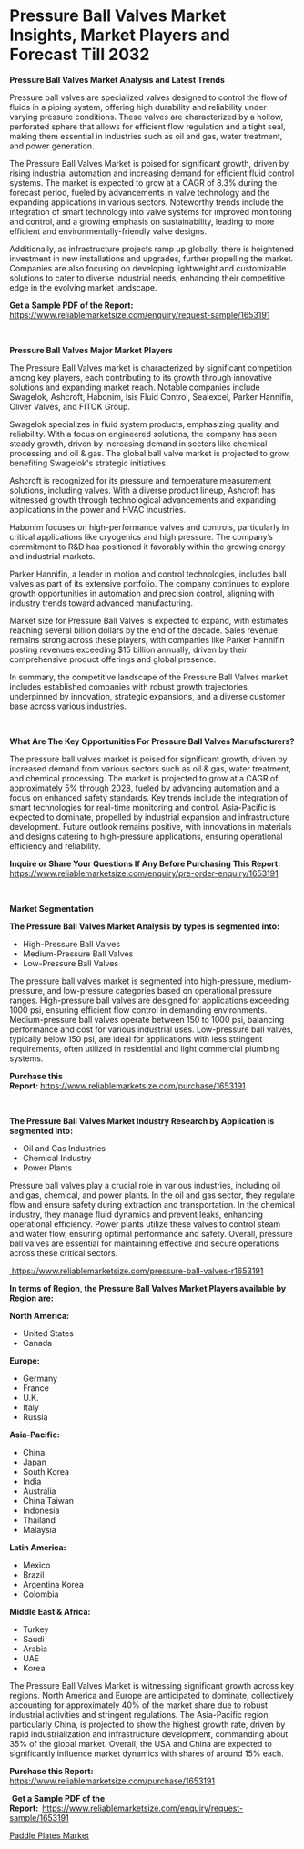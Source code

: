 <p><h1>Pressure Ball Valves Market Insights, Market Players and Forecast Till 2032</h1></p><p><strong>Pressure Ball Valves Market Analysis and Latest Trends</strong></p>
<p><p>Pressure ball valves are specialized valves designed to control the flow of fluids in a piping system, offering high durability and reliability under varying pressure conditions. These valves are characterized by a hollow, perforated sphere that allows for efficient flow regulation and a tight seal, making them essential in industries such as oil and gas, water treatment, and power generation.</p><p>The Pressure Ball Valves Market is poised for significant growth, driven by rising industrial automation and increasing demand for efficient fluid control systems. The market is expected to grow at a CAGR of 8.3% during the forecast period, fueled by advancements in valve technology and the expanding applications in various sectors. Noteworthy trends include the integration of smart technology into valve systems for improved monitoring and control, and a growing emphasis on sustainability, leading to more efficient and environmentally-friendly valve designs.</p><p>Additionally, as infrastructure projects ramp up globally, there is heightened investment in new installations and upgrades, further propelling the market. Companies are also focusing on developing lightweight and customizable solutions to cater to diverse industrial needs, enhancing their competitive edge in the evolving market landscape.</p></p>
<p><strong>Get a Sample PDF of the Report:&nbsp;</strong> <a href="https://www.reliablemarketsize.com/enquiry/request-sample/1653191?utm_campaign=1999&utm_medium=2&utm_source=Github&utm_content=ia&utm_term=05032025&utm_id=pressure-ball-valves">https://www.reliablemarketsize.com/enquiry/request-sample/1653191</a></p>
<p>&nbsp;</p>
<p><strong>Pressure Ball Valves Major Market Players</strong></p>
<p><p>The Pressure Ball Valves market is characterized by significant competition among key players, each contributing to its growth through innovative solutions and expanding market reach. Notable companies include Swagelok, Ashcroft, Habonim, Isis Fluid Control, Sealexcel, Parker Hannifin, Oliver Valves, and FITOK Group.</p><p>Swagelok specializes in fluid system products, emphasizing quality and reliability. With a focus on engineered solutions, the company has seen steady growth, driven by increasing demand in sectors like chemical processing and oil & gas. The global ball valve market is projected to grow, benefiting Swagelok's strategic initiatives.</p><p>Ashcroft is recognized for its pressure and temperature measurement solutions, including valves. With a diverse product lineup, Ashcroft has witnessed growth through technological advancements and expanding applications in the power and HVAC industries.</p><p>Habonim focuses on high-performance valves and controls, particularly in critical applications like cryogenics and high pressure. The company’s commitment to R&D has positioned it favorably within the growing energy and industrial markets.</p><p>Parker Hannifin, a leader in motion and control technologies, includes ball valves as part of its extensive portfolio. The company continues to explore growth opportunities in automation and precision control, aligning with industry trends toward advanced manufacturing.</p><p>Market size for Pressure Ball Valves is expected to expand, with estimates reaching several billion dollars by the end of the decade. Sales revenue remains strong across these players, with companies like Parker Hannifin posting revenues exceeding $15 billion annually, driven by their comprehensive product offerings and global presence.</p><p>In summary, the competitive landscape of the Pressure Ball Valves market includes established companies with robust growth trajectories, underpinned by innovation, strategic expansions, and a diverse customer base across various industries.</p></p>
<p>&nbsp;</p>
<p><strong>What Are The Key Opportunities For Pressure Ball Valves Manufacturers?</strong></p>
<p><p>The pressure ball valves market is poised for significant growth, driven by increased demand from various sectors such as oil & gas, water treatment, and chemical processing. The market is projected to grow at a CAGR of approximately 5% through 2028, fueled by advancing automation and a focus on enhanced safety standards. Key trends include the integration of smart technologies for real-time monitoring and control. Asia-Pacific is expected to dominate, propelled by industrial expansion and infrastructure development. Future outlook remains positive, with innovations in materials and designs catering to high-pressure applications, ensuring operational efficiency and reliability.</p></p>
<p><strong>Inquire or Share Your Questions If Any Before Purchasing This Report:</strong> <a href="https://www.reliablemarketsize.com/enquiry/pre-order-enquiry/1653191?utm_campaign=1999&utm_medium=2&utm_source=Github&utm_content=ia&utm_term=05032025&utm_id=pressure-ball-valves">https://www.reliablemarketsize.com/enquiry/pre-order-enquiry/1653191</a></p>
<p>&nbsp;</p>
<p><strong>Market Segmentation</strong></p>
<p><strong>The Pressure Ball Valves Market Analysis by types is segmented into:</strong></p>
<p><ul><li>High-Pressure Ball Valves</li><li>Medium-Pressure Ball Valves</li><li>Low-Pressure Ball Valves</li></ul></p>
<p><p>The pressure ball valves market is segmented into high-pressure, medium-pressure, and low-pressure categories based on operational pressure ranges. High-pressure ball valves are designed for applications exceeding 1000 psi, ensuring efficient flow control in demanding environments. Medium-pressure ball valves operate between 150 to 1000 psi, balancing performance and cost for various industrial uses. Low-pressure ball valves, typically below 150 psi, are ideal for applications with less stringent requirements, often utilized in residential and light commercial plumbing systems.</p></p>
<p><strong>Purchase this Report:&nbsp;</strong><a href="https://www.reliablemarketsize.com/purchase/1653191?utm_campaign=1999&utm_medium=2&utm_source=Github&utm_content=ia&utm_term=05032025&utm_id=pressure-ball-valves">https://www.reliablemarketsize.com/purchase/1653191</a></p>
<p>&nbsp;</p>
<p><strong>The Pressure Ball Valves Market Industry Research by Application is segmented into:</strong></p>
<p><ul><li>Oil and Gas Industries</li><li>Chemical Industry</li><li>Power Plants</li></ul></p>
<p><p>Pressure ball valves play a crucial role in various industries, including oil and gas, chemical, and power plants. In the oil and gas sector, they regulate flow and ensure safety during extraction and transportation. In the chemical industry, they manage fluid dynamics and prevent leaks, enhancing operational efficiency. Power plants utilize these valves to control steam and water flow, ensuring optimal performance and safety. Overall, pressure ball valves are essential for maintaining effective and secure operations across these critical sectors.</p></p>
<p><a href="https://www.reliablemarketsize.com/pressure-ball-valves-r1653191?utm_campaign=1999&utm_medium=2&utm_source=Github&utm_content=ia&utm_term=05032025&utm_id=pressure-ball-valves">&nbsp;https://www.reliablemarketsize.com/pressure-ball-valves-r1653191</a></p>
<p><strong>In terms of Region, the Pressure Ball Valves Market Players available by Region are:</strong></p>
<p>
    <p> <strong> North America: </strong>
        <ul>
            <li>United States</li>
            <li>Canada</li>
        </ul>
        </p> 
    <p> <strong> Europe: </strong>
        <ul>
            <li>Germany</li>
            <li>France</li>
            <li>U.K.</li>
            <li>Italy</li>
            <li>Russia</li>
        </ul>
        </p> 
    <p> <strong> Asia-Pacific: </strong>
        <ul>
            <li>China</li>
            <li>Japan</li>
            <li>South Korea</li>
            <li>India</li>
            <li>Australia</li>
            <li>China Taiwan</li>
            <li>Indonesia</li>
            <li>Thailand</li>
            <li>Malaysia</li>
        </ul>
        </p> 
    <p> <strong> Latin America: </strong>
        <ul>
            <li>Mexico</li>
            <li>Brazil</li>
            <li>Argentina Korea</li>
            <li>Colombia</li>
        </ul>
        </p> 
    <p> <strong> Middle East & Africa: </strong>
        <ul>
            <li>Turkey</li>
            <li>Saudi</li>
            <li>Arabia</li>
            <li>UAE</li>
            <li>Korea</li>
        </ul>
    </p>
    </p>
<p><p>The Pressure Ball Valves Market is witnessing significant growth across key regions. North America and Europe are anticipated to dominate, collectively accounting for approximately 40% of the market share due to robust industrial activities and stringent regulations. The Asia-Pacific region, particularly China, is projected to show the highest growth rate, driven by rapid industrialization and infrastructure development, commanding about 35% of the global market. Overall, the USA and China are expected to significantly influence market dynamics with shares of around 15% each.</p></p>
<p><strong>Purchase this Report: </strong><a href="https://www.reliablemarketsize.com/purchase/1653191?utm_campaign=1999&utm_medium=2&utm_source=Github&utm_content=ia&utm_term=05032025&utm_id=pressure-ball-valves">https://www.reliablemarketsize.com/purchase/1653191</a></p>
<p>&nbsp;<strong>Get a Sample PDF of the Report:&nbsp;&nbsp;</strong><a href="https://www.reliablemarketsize.com/enquiry/request-sample/1653191?utm_campaign=1999&utm_medium=2&utm_source=Github&utm_content=ia&utm_term=05032025&utm_id=pressure-ball-valves">https://www.reliablemarketsize.com/enquiry/request-sample/1653191</a></p>
<p><strong></strong></p>
<p><p><a href="https://github.com/pizolina/Market-Research-Report-List-7/blob/main/paddle-plates-market.md?utm_campaign=1999&utm_medium=2&utm_source=Github&utm_content=ia&utm_term=05032025&utm_id=pressure-ball-valves">Paddle Plates Market</a></p></p>